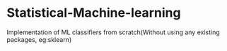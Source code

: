 # Statistical-Machine-learning
Implementation of ML classifiers from scratch(Without using any existing packages, eg:sklearn)
